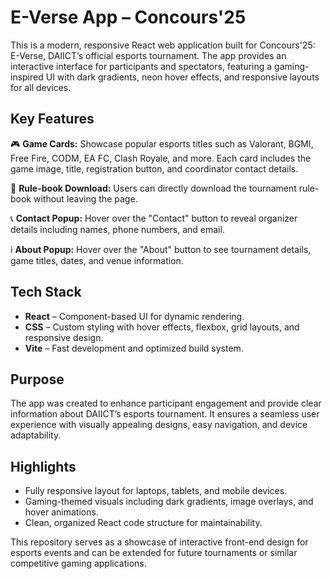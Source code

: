 # E-Verse App – Concours'25

This is a modern, responsive React web application built for Concours'25: E-Verse, DAIICT’s official esports tournament. The app provides an interactive interface for participants and spectators, featuring a gaming-inspired UI with dark gradients, neon hover effects, and responsive layouts for all devices.

## Key Features

🎮 **Game Cards:** Showcase popular esports titles such as Valorant, BGMI, Free Fire, CODM, EA FC, Clash Royale, and more. Each card includes the game image, title, registration button, and coordinator contact details.

📄 **Rule-book Download:** Users can directly download the tournament rule-book without leaving the page.

📞 **Contact Popup:** Hover over the "Contact" button to reveal organizer details including names, phone numbers, and email.

ℹ️ **About Popup:** Hover over the "About" button to see tournament details, game titles, dates, and venue information.

## Tech Stack

- **React** – Component-based UI for dynamic rendering.
- **CSS** – Custom styling with hover effects, flexbox, grid layouts, and responsive design.
- **Vite** – Fast development and optimized build system.

## Purpose

The app was created to enhance participant engagement and provide clear information about DAIICT’s esports tournament. It ensures a seamless user experience with visually appealing designs, easy navigation, and device adaptability.

## Highlights

- Fully responsive layout for laptops, tablets, and mobile devices.
- Gaming-themed visuals including dark gradients, image overlays, and hover animations.
- Clean, organized React code structure for maintainability.

This repository serves as a showcase of interactive front-end design for esports events and can be extended for future tournaments or similar competitive gaming applications.
